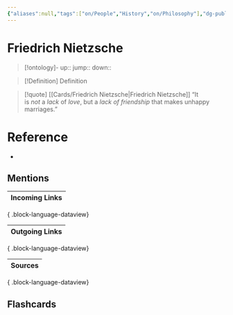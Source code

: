 ```yaml
---
{"aliases":null,"tags":["on/People","History","on/Philosophy"],"dg-publish":true,"permalink":"/cards/friedrich-nietzsche/","dgPassFrontmatter":true}
---
```


# Friedrich Nietzsche

> [!ontology]-
> up:: 
> jump:: 
> down:: 

> [!Definition] Definition

> [!quote] [[Cards/Friedrich Nietzsche\|Friedrich Nietzsche]]
> “It is _not_ a _lack_ of _love_, but a _lack of friendship_ that makes unhappy marriages.”

# Reference

- 

## Mentions

| Incoming Links |
| -------------- |

{ .block-language-dataview}

| Outgoing Links |
| -------------- |

{ .block-language-dataview}

| Sources |
| ------- |

{ .block-language-dataview}

## Flashcards